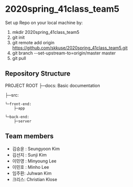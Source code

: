 # 2020spring_41class_team5

Set up Repo on your local machine by:
1. mkdir 2020spring_41class_team5
2. git init
3. git remote add origin https://github.com/skkuse/2020spring_41class_team5.git
4. git branch --set-upstream-to=origin/master master
4. git pull




## Repository Structure

PROJECT ROOT
├─docs: Basic documentation

├─src:

    └─front-end:
        ├─app
        
    └─back-end:
        ├─server

## Team members

- 김승윤 : Seungyoon Kim
- 김선지 : Sunji Kim
- 이민영 : Minyoung Lee
- 이민호 : Minho Lee
- 임주환: Juhwan Kim
- 크리스: Christian Klose
